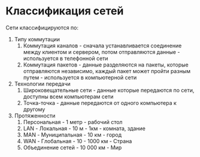 # Классификация сетей
Сети классифицируются по:
1. Типу коммутации
	1. Коммутация каналов - сначала устанавливается соединение между клиентом и сервером, потом отправляются данные - используется в телефонной сети
	2. Коммутация пакетов - данные разделяются на пакеты, которые отправляются независимо, каждый пакет может пройти разным путем - используется в компьютерной сети
2. Технологии передачи
	1. Широковещательные сети - данные которые передаются по сети, доступны всем компьютерам сети
	2. Точка-точка - данные передаются от одного компьютера к другому
3. Протяженности
	1. Персональная - 1 метр - рабочий стол
	2. LAN - Локальная - 10 м - 1км - комната, здание
	3. MAN - Муниципальная - 10 км - город
	4. WAN - Глобальная - 10 - 1000 км - Страна
	5. Объединение сетей - 10 000 км - Мир